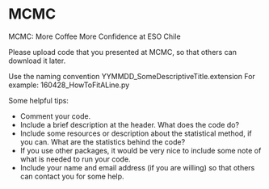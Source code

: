 # MCMC
MCMC: More Coffee More Confidence at ESO Chile

Please upload code that you presented at MCMC, so that others can download it later.

Use the naming convention YYMMDD_SomeDescriptiveTitle.extension
For example: 160428_HowToFitALine.py

Some helpful tips:
- Comment your code.
- Include a brief description at the header.  What does the code do?
- Include some resources or description about the statistical method, if you can. What are the statistics behind the code?
- If you use other packages, it would be very nice to include some note of what is needed to run your code.
- Include your name and email address (if you are willing) so that others can contact you for some help.
